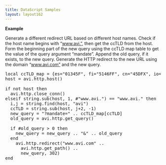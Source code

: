```yaml
---
title: DataScript Samples
layout: layout162
---
```

**Example**

Generate a different redirect URL based on different host names.
Check if the host name begins with “www.avi.”, then get the ccTLD from the host.
Form the beginning part of the new query using the ccTLD map table to get the value of the query argument “mandate”.
Append the old query, if it exists, to the new query.
Generate the HTTP redirect to the new URL using the domain “www.avi.com” and the new query.

<pre>
local ccTLD_map = {es="01345F", fi="5146FF", cn="45DFX", io="123456", ly="ABC123"}
host = avi.http.host()

if not host then
  avi.http.close_conn()
elseif string.sub(host, 1, #"www.avi.") == "www.avi." then
  i,j = string.find(host, "avi")
  ccTLD = string.sub(host, j+2, -1)
  new_query = "?mandate=" .. ccTLD_map[ccTLD]
  old_query = avi.http.get_query()

  if #old_query &gt; 0 then
    new_query = new_query .. "&amp;" .. old_query
  end
    avi.http.redirect("www.avi.com" ..
      avi.http.get_path() ..
      new_query, 302)
end
</pre>  